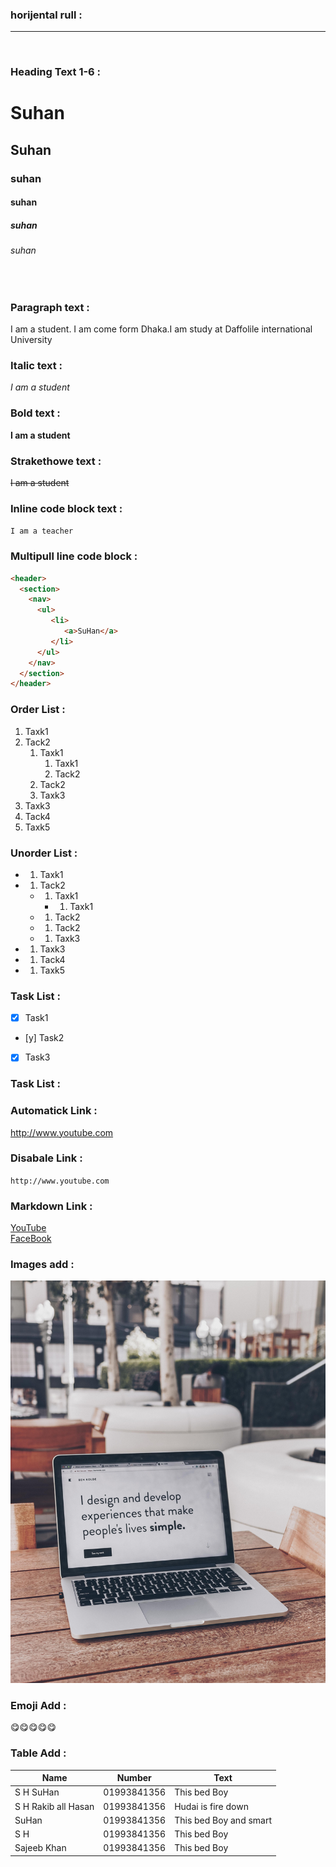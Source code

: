 <!--Mark Down Text-->
### horijental rull :
---  

<br>

### Heading Text 1-6 :

# Suhan
## Suhan
### suhan
#### suhan
##### suhan
###### suhan
<br>

### Paragraph text :
<p>I am a student. I am come form Dhaka.I am study at Daffolile international University </p>

### Italic text :
_I am a student_

### Bold text :
__I am a student__

### Strakethowe text :
~~I am a student~~

### Inline code block  text :
`I am a teacher`

### Multipull line code block :
```html
<header>
  <section>
    <nav>
      <ul>
         <li>
            <a>SuHan</a>
         </li>
      </ul>
    </nav>
  </section>
</header>
```
### Order List :
1. Taxk1  
1. Tack2 
   1. Taxk1  
      1. Taxk1 
      1. Tack2
   1. Tack2  
   1. Taxk3 
1. Taxk3
1. Tack4  
1. Taxk5

### Unorder List :
- 1. Taxk1  
- 1. Tack2 
   - 1. Taxk1  
      - 1. Taxk1 
    - 1. Tack2
   - 1. Tack2  
   - 1. Taxk3 
- 1. Taxk3
- 1. Tack4  
- 1. Taxk5

### Task List :
- [x] Task1
- [y] Task2
- [x] Task3

### Task List :

### Automatick Link :
http://www.youtube.com

### Disabale Link :
`http://www.youtube.com`

### Markdown Link :
[YouTube](http://www.youtube.com)  
[FaceBook][face]

<!--All link Is Here -->
[face]: http://www.facebook.com

### Images add :
![Profile Pik](./images/cover-photo.jpg)

### Emoji Add :
😋😋😋😋😋

### Table Add :
| Name | Number | Text|
|------|--------|-----|
|S H SuHan | 01993841356 | This bed Boy|
|S H Rakib all Hasan | 01993841356 | Hudai is fire down|
|SuHan | 01993841356 | This bed Boy and smart|
|S H | 01993841356 | This bed Boy|
|Sajeeb Khan| 01993841356 | This bed Boy|
